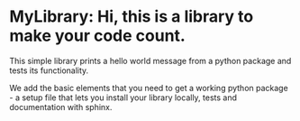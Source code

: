 # MyLibrary: Hi, this is a library to make your code count.

This simple library prints a hello world message from a python package and tests its functionality.

We add the basic elements that you need to get a working python package - a setup file that lets you install your library locally, tests and documentation with sphinx.
